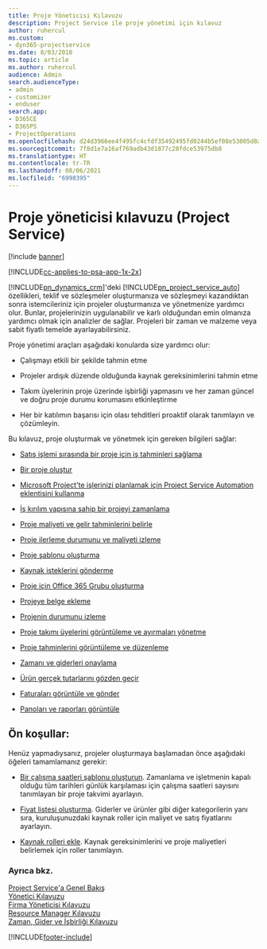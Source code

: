 ```yaml
---
title: Proje Yöneticisi Kılavuzu
description: Project Service ile proje yönetimi için kılavuz
author: ruhercul
ms.custom:
- dyn365-projectservice
ms.date: 8/03/2018
ms.topic: article
ms.author: ruhercul
audience: Admin
search.audienceType:
- admin
- customizer
- enduser
search.app:
- D365CE
- D365PS
- ProjectOperations
ms.openlocfilehash: d24d3966ee4f495fc4cfdf35492495fd0244b5ef08e53005d8ac4a854cd7cce5
ms.sourcegitcommit: 7f8d1e7a16af769adb43d1877c28fdce53975db8
ms.translationtype: HT
ms.contentlocale: tr-TR
ms.lasthandoff: 08/06/2021
ms.locfileid: "6998395"
---
```

# <a name="project-manager-guide-project-service"></a>Proje yöneticisi kılavuzu (Project Service)

[!include [banner](../includes/psa-now-project-operations.md)]

[!INCLUDE[cc-applies-to-psa-app-1x-2x](../includes/cc-applies-to-psa-app-1x-2x.md)]

[!INCLUDE[pn_dynamics_crm](../includes/pn-dynamics-crm.md)]'deki [!INCLUDE[pn_project_service_auto](../includes/pn-project-service-auto.md)] özellikleri, teklif ve sözleşmeler oluşturmanıza ve sözleşmeyi kazandıktan sonra istemcileriniz için projeler oluşturmanıza ve yönetmenize yardımcı olur. Bunlar, projelerinizin uygulanabilir ve karlı olduğundan emin olmanıza yardımcı olmak için analizler de sağlar. Projeleri bir zaman ve malzeme veya sabit fiyatlı temelde ayarlayabilirsiniz.  
  
 Proje yönetimi araçları aşağıdaki konularda size yardımcı olur:  
  
-   Çalışmayı etkili bir şekilde tahmin etme  
  
-   Projeler ardışık düzende olduğunda kaynak gereksinimlerini tahmin etme  
  
-   Takım üyelerinin proje üzerinde işbirliği yapmasını ve her zaman güncel ve doğru proje durumu korumasını etkinleştirme  
  
-   Her bir katılımın başarısı için olası tehditleri proaktif olarak tanımlayın ve çözümleyin.  
  
Bu kılavuz, proje oluşturmak ve yönetmek için gereken bilgileri sağlar:  
  
-   [Satış işlemi sırasında bir proje için iş tahminleri sağlama](../psa/provide-estimates-project-during-sales-process.md)  
  
-   [Bir proje oluştur](../psa/create-project.md)  
  
-   [Microsoft Project'te işlerinizi planlamak için Project Service Automation eklentisini kullanma](../psa/add-plan-work-microsoft-project.md)  
  
-   [İş kırılım yapısına sahip bir projeyi zamanlama](../psa/schedule-project-work-breakdown-structure.md)  
  
-   [Proje maliyeti ve gelir tahminlerini belirle](../psa/determine-project-cost-revenue-estimates.md)  
  
-   [Proje ilerleme durumunu ve maliyeti izleme](../psa/track-project-progress-cost.md)  
  
-   [Proje şablonu oluşturma](../psa/create-project-template.md)  
  
-   [Kaynak isteklerini gönderme](../psa/submit-resource-requests.md)  
  
-   [Proje için Office 365 Grubu oluşturma](../psa/create-office-365-group-project.md)  
  
-   [Projeye belge ekleme](../psa/add-documents-project.md)  
  
-   [Projenin durumunu izleme](../psa/track-project-status.md)  
  
-   [Proje takımı üyelerini görüntüleme ve ayırmaları yönetme](../psa/view-project-team-members-manage-bookings.md)  
  
-   [Proje tahminlerini görüntüleme ve düzenleme](../psa/view-edit-project-estimates.md)  
  
-   [Zamanı ve giderleri onaylama](../psa/approve-time-expenses.md)  
  
-   [Ürün gerçek tutarlarını gözden geçir](../psa/review-project-actuals.md)  
  
-   [Faturaları görüntüle ve gönder](../psa/view-send-invoices.md)  
  
-   [Panoları ve raporları görüntüle](../psa/view-dashboards-reports.md)  
  
## <a name="prerequisites"></a>Ön koşullar:  
 Henüz yapmadıysanız, projeler oluşturmaya başlamadan önce aşağıdaki öğeleri tamamlamanız gerekir:  
  
-   [Bir çalışma saatleri şablonu oluşturun](../psa/create-work-hours-template.md). Zamanlama ve işletmenin kapalı olduğu tüm tarihleri günlük karşılaması için çalışma saatleri sayısını tanımlayan bir proje takvimi ayarlayın.  
  
-   [Fiyat listesi oluşturma](../psa/create-price-list.md). Giderler ve ürünler gibi diğer kategorilerin yanı sıra, kuruluşunuzdaki kaynak roller için maliyet ve satış fiyatlarını ayarlayın.  
  
-   [Kaynak rolleri ekle](../psa/add-resource-roles.md). Kaynak gereksinimlerini ve proje maliyetleri belirlemek için roller tanımlayın.  
  
### <a name="see-also"></a>Ayrıca bkz.  
 [Project Service'a Genel Bakış](../psa/overview.md)   
 [Yönetici Kılavuzu](../psa/admin-guide.md)   
 [Firma Yöneticisi Kılavuzu](../psa/account-manager-guide.md)   
 [Resource Manager Kılavuzu](../psa/resource-manager-guide.md)   
 [Zaman, Gider ve İşbirliği Kılavuzu](../psa/time-expense-collaboration-guide.md)



[!INCLUDE[footer-include](../includes/footer-banner.md)]